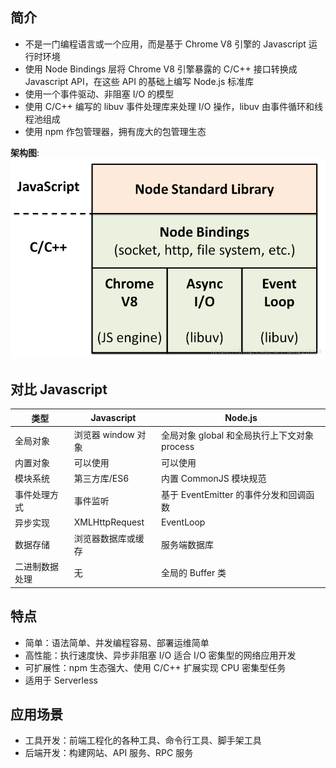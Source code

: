 ## 简介

+ 不是一门编程语言或一个应用，而是基于 Chrome V8 引擎的 Javascript 运行时环境
+ 使用 Node Bindings 层将 Chrome V8 引擎暴露的 C/C++ 接口转换成 Javascript API，在这些 API 的基础上编写 Node.js 标准库
+ 使用一个事件驱动、非阻塞 I/O 的模型
+ 使用 C/C++ 编写的 libuv 事件处理库来处理 I/O 操作，libuv 由事件循环和线程池组成
+ 使用 npm 作包管理器，拥有庞大的包管理生态

**架构图**:
![Node.js 架构图](./imgs/node-fw.png)




## 对比 Javascript

|类型|Javascript|Node.js|
|-|-|-|
|全局对象|浏览器 window 对象|全局对象 global 和全局执行上下文对象 process|
|内置对象|可以使用|可以使用|
|模块系统|第三方库/ES6|内置 CommonJS 模块规范|
|事件处理方式|事件监听|基于 EventEmitter 的事件分发和回调函数||
|异步实现|XMLHttpRequest|EventLoop|
|数据存储|浏览器数据库或缓存|服务端数据库|
|二进制数据处理|无|全局的 Buffer 类|




## 特点

+ 简单：语法简单、并发编程容易、部署运维简单
+ 高性能：执行速度快、异步非阻塞 I/O 适合 I/O 密集型的网络应用开发
+ 可扩展性：npm 生态强大、使用 C/C++ 扩展实现 CPU 密集型任务
+ 适用于 Serverless




## 应用场景

+ 工具开发：前端工程化的各种工具、命令行工具、脚手架工具
+ 后端开发：构建网站、API 服务、RPC 服务